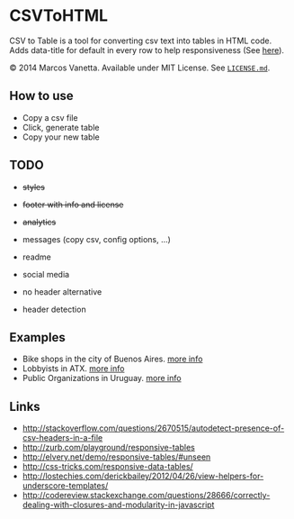 CSVToHTML
=========

CSV to Table is a tool for converting csv text into tables in HTML code.
Adds data-title for default in every row to help responsiveness
(See [here](http://blog.apps.npr.org/2014/05/09/responsive-data-tables.html)).

© 2014 Marcos Vanetta. Available under MIT License. See
 [`LICENSE.md`](LICENSE.md).

How to use
----------

* Copy a csv file
* Click, generate table
* Copy your new table

TODO
----

* ~~styles~~
* ~~footer with info and license~~
* ~~analytics~~
* messages (copy csv, config options, ...)
* readme
* social media

* no header alternative
* header detection

Examples
--------

* Bike shops in the city of Buenos Aires. [more info](http://data.buenosaires.gob.ar/dataset/bicicleterias)
* Lobbyists in ATX. [more info](https://data.austintexas.gov/dataset/Lobbyists/bqav-9x6a)
* Public Organizations in Uruguay. [more info](https://catalogodatos.gub.uy/dataset/organismos_publicos)

Links
-----

* http://stackoverflow.com/questions/2670515/autodetect-presence-of-csv-headers-in-a-file
* http://zurb.com/playground/responsive-tables
* http://elvery.net/demo/responsive-tables/#unseen
* http://css-tricks.com/responsive-data-tables/
* http://lostechies.com/derickbailey/2012/04/26/view-helpers-for-underscore-templates/
* http://codereview.stackexchange.com/questions/28666/correctly-dealing-with-closures-and-modularity-in-javascript